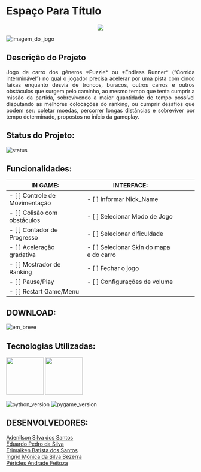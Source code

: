 # **Espaço Para Título**

<p align="center">
<img src="https://img.shields.io/badge/Versão-b%201.0-blue">
</p>

![imagem_do_jogo]()

## Descrição do Projeto

<p align="justify">Jogo de carro dos gêneros *Puzzle* ou *Endless Runner* (“Corrida interminável”) no qual o jogador precisa acelerar por uma pista com cinco faixas enquanto desvia de troncos, buracos, outros carros e outros obstáculos que surgem pelo caminho, ao mesmo tempo que tenta cumprir a missão da partida, sobrevivendo a maior quantidade de tempo possível disputando as melhores colocações do ranking, ou cumprir desafios que podem ser: coletar moedas, percorrer longas distâncias e sobreviver por tempo determinado, propostos no início da gameplay.</p>

## Status do Projeto:
![status](https://img.shields.io/badge/-INICIANDO-brightgreen)

## Funcionalidades:
 
| **IN GAME:**                   | **INTERFACE:**                           |   |   |   |
|--------------------------------|------------------------------------------|---|---|---|
| - [ ] Controle de Movimentação | - [ ] Informar Nick_Name                 |   |   |   |
| - [ ] Colisão com obstáculos   | - [ ] Selecionar Modo de Jogo            |   |   |   |
| - [ ] Contador de Progresso    | - [ ] Selecionar dificuldade             |   |   |   |
| - [ ] Aceleração gradativa     | - [ ] Selecionar Skin do mapa e do carro |   |   |   |
| - [ ] Mostrador de Ranking     | - [ ] Fechar o jogo                      |   |   |   |
| - [ ] Pause/Play               | - [ ] Configurações de volume            |   |   |   |
| - [ ] Restart Game/Menu        |                                          |   |   |   |

## DOWNLOAD:
![em_breve](https://img.shields.io/badge/-Em%20Breve-red)

## Tecnologias Utilizadas:   

<p>
<img src="https://cdn.jsdelivr.net/gh/devicons/devicon/icons/python/python-original.svg" height="100" width="100">
<img src="https://www.pygame.org/ftp/pygame-head-party.png" height="100" width="100"><br>
</p>

![python_version](https://img.shields.io/badge/Python-3.10.8-lightgrey)
![pygame_version](https://img.shields.io/badge/Pygame-2.1.2-orange)<br>

## **DESENVOLVEDORES:**
[Adenilson Silva dos Santos](https://github.com/adenilson666)<br>
[Eduardo Pedro da Silva](https://github.com/eduardopedro2)<br>
[Erimaiken Batista dos Santos](https://github.com/M4iKen)<br>
[Ingrid Mônica da Silva Bezerra](https://github.com/ingridmonica)<br>
[Péricles Andrade Feitoza](https://github.com/periclesanfe)<br>
